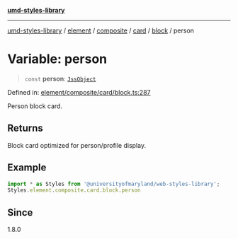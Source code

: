[**umd-styles-library**](../../../../../../../../README.md)

***

[umd-styles-library](../../../../../../../../modules.md) / [element](../../../../../../../README.md) / [composite](../../../../../README.md) / [card](../../../README.md) / [block](../README.md) / person

# Variable: person

> `const` **person**: [`JssObject`](../../../../../../../../utilities/namespaces/transform/type-aliases/JssObject.md)

Defined in: [element/composite/card/block.ts:287](https://github.com/UMD-Digital/design-system/blob/8021d9898368f604bce452fe4dde6fae3a0578fd/packages/styles/source/element/composite/card/block.ts#L287)

Person block card.

## Returns

Block card optimized for person/profile display.

## Example

```typescript
import * as Styles from '@universityofmaryland/web-styles-library';
Styles.element.composite.card.block.person
```

## Since

1.8.0
